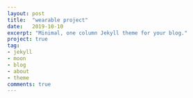 ```yaml
---
layout: post
title:  "wearable project"
date:   2019-10-10
excerpt: "Minimal, one column Jekyll theme for your blog."
project: true
tag:
- jekyll 
- moon
- blog
- about
- theme
comments: true
---
```


